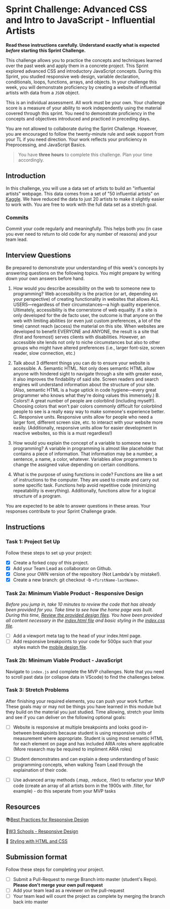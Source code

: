 # Sprint Challenge: Advanced CSS and Intro to JavaScript - Influential Artists

**Read these instructions carefully. Understand exactly what is expected _before_ starting this Sprint Challenge.**

This challenge allows you to practice the concepts and techniques learned over the past week and apply them in a concrete project. This Sprint explored advanced CSS and introductory JavaScript concepts. During this Sprint, you studied responsive web design, variable declaration, conditionals, loops, functions, arrays, and objects. In your challenge this week, you will demonstrate proficiency by creating a website of influential artists with data from a `JSON` object.

This is an individual assessment. All work must be your own. Your challenge score is a measure of your ability to work independently using the material covered through this sprint. You need to demonstrate proficiency in the concepts and objectives introduced and practiced in preceding days.

You are not allowed to collaborate during the Sprint Challenge. However, you are encouraged to follow the twenty-minute rule and seek support from your TL if you need direction. Your work reflects your proficiency in Preprocessing, and JavaScript Basics.

> You have **three hours** to complete this challenge. Plan your time accordingly.

## Introduction

In this challenge, you will use a data set of artists to build an "influential artists" webpage. This data comes from a set of "50 influential artists" on [Kaggle](https://www.kaggle.com/ikarus777/best-artworks-of-all-time). We have reduced the data to just 20 artists to make it slightly easier to work with. You are free to work with the full data set as a stretch goal.

### Commits

Commit your code regularly and meaningfully. This helps both you (in case you ever need to return to old code for any number of reasons) and your team lead.

## Interview Questions

Be prepared to demonstrate your understanding of this week's concepts by answering questions on the following topics. You might prepare by writing down your own answers before hand.

1. How would you describe acessibility on the web to someone new to programming?
    Web accessibility is the practice (or art, depending on your perspective) of creating functionality in websites that allows ALL USERS—regardless of their circumstances—a high quality experience. Ultimately, accessibility is the cornerstone of web equality. If a site is only developed for the de facto user, the outcome is that anyone on the web with limiting abilities (or even just custom preferences, a lot of the time) cannot reach (access) the material on this site. 
    When websites are developed to benefit EVERYONE and ANYONE, the result is a site that (first and foremost) serves clients with disabilities. However, an accessible site lends not only to niche circumstances but also to other groups who might have altered preferences (i.e., larger font-size, screen reader, slow connection, etc.) 

2. Talk about 3 different things you can do to ensure your website is accessible. 
    A.	Semantic HTML. Not only does semantic HTML allow anyone with hindered sight to navigate through a site with greater ease, it also improves the findability of said site. Screen readers and search engines will understand information about the structure of your site. (Also, semantic HTML is a huge uptick in code hygiene—every great programmer who knows what they're doing values this immensely.)
    B.	Colors!! A great number of people are colorblind (including myself!). Choosing colors that won't pair colors commonly difficult for colorblind people to see is a really easy way to make someone's experience better.
    C.	Responsive units. Responsive units allow for people who need a larger font, different screen size, etc. to interact with your website more easily. (Additionally, responsive units allow for easier development in reactive websites, so this is a must regardless!) 

3. How would you explain the concept of a variable to someone new to programming?
    A variable in programming is almost like placeholder that contains a piece of information. That information may be a number, a sentence, a name, a color, whatever. Variables allow programmers to change the assigned value depending on certain conditions.  

4. What is the purpose of using functions in code?
    Functions are like a set of instructions to the computer. They are used to create and carry out some specific task. Functions help avoid repetitive code (minimizing repeatability is everything). Additionally, functions allow for a logical structure of a program. 

You are expected to be able to answer questions in these areas. Your responses contribute to your Sprint Challenge grade. 

## Instructions

### Task 1: Project Set Up

Follow these steps to set up your project:

- [x] Create a forked copy of this project.
- [x] Add your Team Lead as collaborator on Github.
- [x] Clone your OWN version of the repository (Not Lambda's by mistake!).
- [x] Create a new branch: git checkout -b `<firstName-lastName>`.

### Task 2a:  Minimum Viable Product - Responsive Design

*Before you jump in, take 10 minutes to review the code that has already been provided for you. Take time to see how the home page was built. During this time, [Review the provided design files](design/). You have been provided all content necessary in the [index.html file](index.html) and basic styling in the [index.css file](css/index.css).*

* [ ] Add a viewport meta tag to the head of your index.html page.
* [ ] Add responsive breakpoints to your code for 500px such that your styles match the [mobile design file](design/Mobile.png).

### Task 2b: Minimum Viable Product - JavaScript

Navigate to `index.js` and complete the MVP challenges. Note that you need to scroll past data (or collapse data in VScode) to find the challenges below.

### Task 3: Stretch Problems

After finishing your required elements, you can push your work further. These goals may or may not be things you have learned in this module but they build on the material you just studied. Time allowing, stretch your limits and see if you can deliver on the following optional goals:

* [ ] Website is responsive at multiple breakpoints and looks good in-between breakpoints because student is using responsive units of measurement where appropriate. Student is using most semantic HTML for each element on page and has included ARIA roles where applicable (More research may be required to impliment ARIA roles)  
* [ ] Student demonstrates and can explain a deep understanding of basic programming concepts, when walking Team Lead through the explaination of their code.
* [ ] Use advanced array methods (.map, .reduce, .filer) to refactor your MVP code (create an array of all artists born in the 1900s with .filter, for example) - do this seperate from your MVP tasks


## Resources

📚[Best Practices for Responsive Design](https://www.browserstack.com/guide/responsive-design-breakpoints)

🤝[W3 Schools - Responsive Design](https://www.w3schools.com/html/html_responsive.asp)

👀 [Styling with HTML and CSS](https://www.w3schools.com/html/html_css.asp)

## Submission format

Follow these steps for completing your project.

- [ ] Submit a Pull-Request to merge <firstName-lastName> Branch into master (student's  Repo). **Please don't merge your own pull request**
- [ ] Add your team lead as a reviewer on the pull-request
- [ ] Your team lead will count the project as complete by merging the branch back into master
